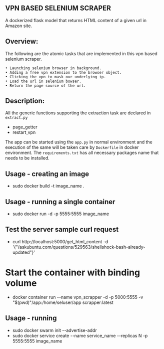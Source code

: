 

## VPN BASED SELENIUM SCRAPER

A dockerized flask model that returns HTML content of a given url in Amazon site.

## Overview:

The following are the atomic tasks that are implemented in this vpn based selenium scraper.
    
    • Launching selenium browser in background.
    • Adding a free vpn extension to the browser object. 
    • Clicking the vpn to mask our underlying ip. 
    • Load the url in selenium bowser.
    • Return the page source of the url.

## Description:

 All the generic functions supporting the extraction task are declared in `extract.py`
 
 - page_getter
 - restart_vpn

 
 The app can be started using the  `app.py` in normal environment and the execution of the same will be taken care by `Dockerfile` in docker environment. The `requirements.txt` has all necessary packages name that needs to be installed.  
 
 ## Usage - creating an image

 - sudo docker build -t image_name .  
 
 ## Usage - running a single container 
 
 - sudo docker run -d -p 5555:5555 image_name
 
 ## Test the server sample curl request
 - curl http://localhost:5000/get_html_content -d '{"/askubuntu.com/questions/529563/shellshock-bash-already-updated"}'

 # Start the container with binding volume
 - docker container run --name vpn_scrapper -d -p 5000:5555 -v "$(pwd)"/app:/home/seluser/app scrapper:latest

 ## Usage - running 
 - sudo docker swarm init --advertise-addr <private ip>
 - sudo docker service create  --name service_name --replicas N -p 5555:5555 image_name
 
